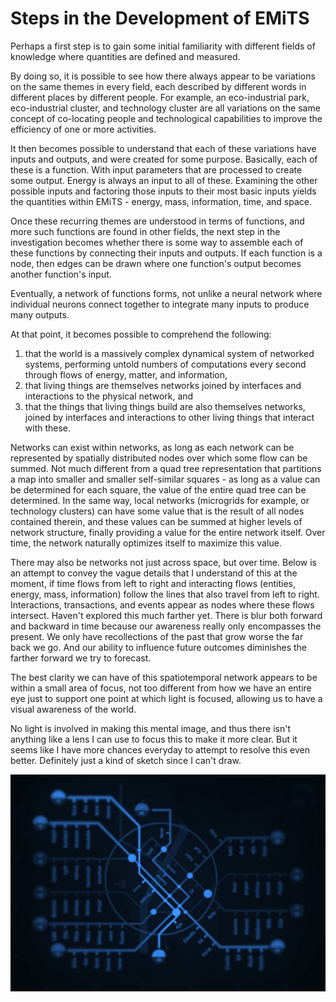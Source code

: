 # Steps in the Development of EMiTS

Perhaps a first step is to gain some initial familiarity with different fields of knowledge where quantities are defined and measured. 

By doing so, it is possible to see how there always appear to be variations on the same themes in every field, each described by different words in different places by different people. For example, an eco-industrial park, eco-industrial cluster, and technology cluster are all variations on the same concept of co-locating people and technological capabilities to improve the efficiency of one or more activities.

It then becomes possible to understand that each of these variations have inputs and outputs, and were created for some purpose. Basically, each of these is a function. With input parameters that are processed to create some output. Energy is always an input to all of these. Examining the other possible inputs and factoring those inputs to their most basic inputs yields the quantities within EMiTS - energy, mass, information, time, and space. 

Once these recurring themes are understood in terms of functions, and more such functions are found in other fields, the next step in the investigation becomes whether there is some way to assemble each of these functions by connecting their inputs and outputs. If each function is a node, then edges can be drawn where one function's output becomes another function's input. 

Eventually, a network of functions forms, not unlike a neural network where individual neurons connect together to integrate many inputs to produce many outputs.

At that point, it becomes possible to comprehend the following:

1) that the world is a massively complex dynamical system of networked systems, performing untold numbers of computations every second through flows of energy, matter, and information,
2) that living things are themselves networks joined by interfaces and interactions to the physical network, and
3) that the things that living things build are also themselves networks, joined by interfaces and interactions to other living things that interact with these. 

Networks can exist within networks, as long as each network can be represented by spatially distributed nodes over which some flow can be summed. Not much different from a quad tree representation that partitions a map into smaller and smaller self-similar squares - as long as a value can be determined for each square, the value of the entire quad tree can be determined. In the same way, local networks (microgrids for example, or technology clusters) can have some value that is the result of all nodes contained therein, and these values can be summed at higher levels of network structure, finally providing a value for the entire network itself. Over time, the network naturally optimizes itself to maximize this value.

There may also be networks not just across space, but over time. Below is an attempt to convey the vague details that I understand of this at the moment, if time flows from left to right and interacting flows (entities, energy, mass, information) follow the lines that also travel from left to right. Interactions, transactions, and events appear as nodes where these flows intersect. Haven't explored this much farther yet. There is blur both forward and backward in time because our awareness really only encompasses the present. We only have recollections of the past that grow worse the far back we go. And our ability to influence future outcomes diminishes the farther forward we try to forecast.

The best clarity we can have of this spatiotemporal network appears to be within a small area of focus, not too different from how we have an entire eye just to support one point at which light is focused, allowing us to have a visual awareness of the world.

No light is involved in making this mental image, and thus there isn't anything like a lens I can use to focus this to make it more clear. But it seems like I have more chances everyday to attempt to resolve this even better. Definitely just a kind of sketch since I can't draw.

![](https://github.com/terranexum/EMiTS/blob/main/Concept_Development/Images/ST_Network_blur.png)
